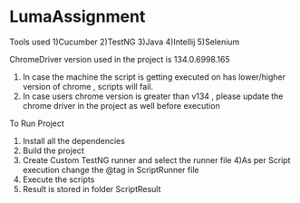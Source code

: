 # LumaAssignment

Tools used
1)Cucumber
2)TestNG
3)Java
4)Intellij
5)Selenium

ChromeDriver version used in the  project is 134.0.6998.165 
1) In case the machine the script is getting executed on has lower/higher version of chrome , 
   scripts will fail.
2) In case users chrome version is greater than v134 , please update the chrome driver in the project as well before execution

To Run Project
1) Install all the dependencies
2) Build the project
3) Create Custom TestNG runner and select the runner file 
4)As per Script execution change the @tag in ScriptRunner file
5) Execute the scripts
6) Result is stored in folder ScriptResult
